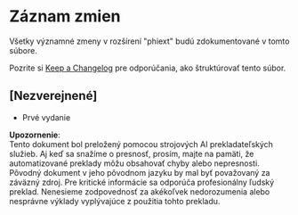 # Záznam zmien

Všetky významné zmeny v rozšírení "phiext" budú zdokumentované v tomto súbore.

Pozrite si [Keep a Changelog](http://keepachangelog.com/) pre odporúčania, ako štruktúrovať tento súbor.

## [Nezverejnené]

- Prvé vydanie

**Upozornenie**:  
Tento dokument bol preložený pomocou strojových AI prekladateľských služieb. Aj keď sa snažíme o presnosť, prosím, majte na pamäti, že automatizované preklady môžu obsahovať chyby alebo nepresnosti. Pôvodný dokument v jeho pôvodnom jazyku by mal byť považovaný za záväzný zdroj. Pre kritické informácie sa odporúča profesionálny ľudský preklad. Nenesieme zodpovednosť za akékoľvek nedorozumenia alebo nesprávne výklady vyplývajúce z použitia tohto prekladu.